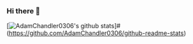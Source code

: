 ### Hi there 👋

<!--
**AdamChandler0306/adamchandler0306** is a ✨ _special_ ✨ repository because its `README.md` (this file) appears on your GitHub profile.

Here are some ideas to get you started:

- 🔭 I’m currently working on ...
- 🌱 I’m currently learning ...
- 👯 I’m looking to collaborate on ...
- 🤔 I’m looking for help with ...
- 💬 Ask me about ...
- 📫 How to reach me: ...
- 😄 Pronouns: ...
- ⚡ Fun fact: ...
-->



[![AdamChandler0306's github stats](https://github-readme-stats.vercel.app/api?username=AdamChandler0306)]#(https://github.com/AdamChandler0306/github-readme-stats)
